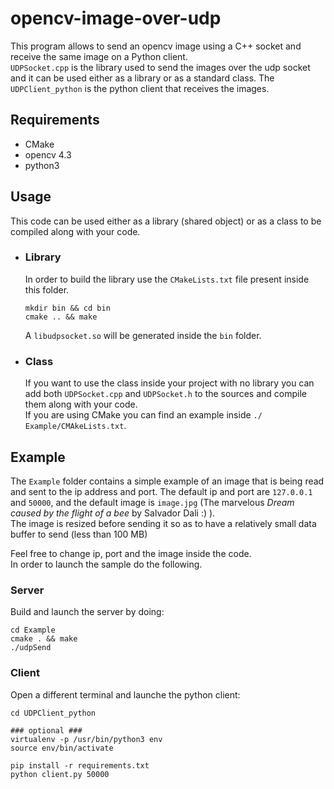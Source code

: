 # opencv-image-over-udp
This program allows to send an opencv image using a C++ socket and receive the same image on a Python client.  
`UDPSocket.cpp` is the library used to send the images over the udp socket and it can be used either as a library or as a standard class. The `UDPClient_python` is the python client that receives the images.  

## Requirements
- CMake
- opencv 4.3
- python3

## Usage
This code can be used either as a library (shared object) or as a class to be compiled along with your code.

- ### **Library**
  In order to build the library use the `CMakeLists.txt`   file present inside this folder.
  ```
  mkdir bin && cd bin
  cmake .. && make
  ```
  A `libudpsocket.so` will be generated inside the `bin`   folder.

- ### **Class**
  If you want to use the class inside your project with no   library you can add both `UDPSocket.cpp` and `UDPSocket.h`   to the sources and compile them along with your code.  
  If you are using CMake you can find an example inside `./  Example/CMAkeLists.txt`.

## Example
The `Example` folder contains a simple example of an image that is being read and sent to the ip address and port. The default ip and port are `127.0.0.1` and `50000`, and the default image is `image.jpg` (The marvelous *Dream caused by the flight of a bee* by Salvador Dali :) ).  
The image is resized before sending it so as to have a relatively small data buffer to send (less than 100 MB)

Feel free to change ip, port and the image inside the code.  
In order to launch the sample do the following.

### **Server**
Build and launch the server by doing:
```
cd Example
cmake . && make
./udpSend
```

### **Client**
Open a different terminal and launche the python client:
```
cd UDPClient_python

### optional ###
virtualenv -p /usr/bin/python3 env
source env/bin/activate

pip install -r requirements.txt
python client.py 50000
```
